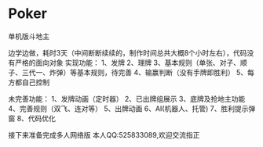 # Poker
 单机版斗地主

边学边做，耗时3天（中间断断续续的，制作时间总共大概8个小时左右），代码没有严格的面向对象 实现功能： 1、发牌 2、理牌 3、基本规则（单张、对子、顺子、三代一、炸弹）等基本规则，待完善 4、输赢判断（没有手牌即胜利） 5、每方都自己控制

未完善功能： 1、发牌动画（定时器） 2、已出牌组展示 3、底牌及抢地主功能 4、完善规则（双飞、连对等） 5、出牌动画 6、AI(机器人、托管) 7、胜利提示弹窗 8、代码优化

接下来准备完成多人网络版 本人QQ:525833089,欢迎交流指正
